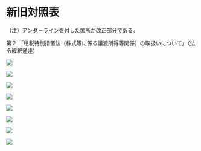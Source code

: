 # 新旧対照表

（注）アンダ－ラインを付した箇所が改正部分である。

第２ 「租税特別措置法（株式等に係る譲渡所得等関係）の取扱いについて」（法令解釈通達）

![](https://www.nta.go.jp/tmp/1152ee58-10a1-4f14-a1cc-03bbf3ac7f94/images/be734b0052a4e456e3fd395f95d005a25dff003d6fd83d9dd40d2e682549c6b7.jpg)

![](https://www.nta.go.jp/tmp/1152ee58-10a1-4f14-a1cc-03bbf3ac7f94/images/f16a63690a8e4b0277752fe28d06b354651b2c6193b15607ce89631354601754.jpg)

![](https://www.nta.go.jp/tmp/1152ee58-10a1-4f14-a1cc-03bbf3ac7f94/images/19a070d4d75330821292f1f661fcd3dc43fb3962d2ba70fd1933f1a5e7c1a166.jpg)

![](https://www.nta.go.jp/tmp/1152ee58-10a1-4f14-a1cc-03bbf3ac7f94/images/4771fce45019c6bb356e63601efe7fca3cd335c0ae0807c3315622deb3b50700.jpg)

![](https://www.nta.go.jp/tmp/1152ee58-10a1-4f14-a1cc-03bbf3ac7f94/images/865e7c745a46a5d6d9eb2f206012812cca28688f851174ebc040d02203352436.jpg)

![](https://www.nta.go.jp/tmp/1152ee58-10a1-4f14-a1cc-03bbf3ac7f94/images/ab76aa1064e1f684c275bf2fc7ce6178bfe22ec602753e5303a01f085bebfc0f.jpg)

![](https://www.nta.go.jp/tmp/1152ee58-10a1-4f14-a1cc-03bbf3ac7f94/images/3c1a0babeca2d683f832f675353a3c1d69f239f2d4a0cd40b82247ea2558e659.jpg)

![](https://www.nta.go.jp/tmp/1152ee58-10a1-4f14-a1cc-03bbf3ac7f94/images/617323e607d97c6bfb899b6f3cb32d46fe63c454e9fe6d2a4f737649e07db981.jpg)